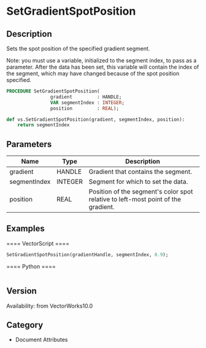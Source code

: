 # SetGradientSpotPosition

## Description
Sets the spot position of the specified gradient segment.

Note: you must use a variable, initialized to the segment index, to pass as a parameter. After the data has been set, this variable will contain the index of the segment, which may have changed because of the spot position specified.

```pascal
PROCEDURE SetGradientSpotPosition(
				gradient         : HANDLE;
				VAR segmentIndex : INTEGER;
				position         : REAL);
```

```python
def vs.SetGradientSpotPosition(gradient, segmentIndex, position):
    return segmentIndex
```

## Parameters
|Name|Type|Description|
|---|---|---|
|gradient|HANDLE|Gradient that contains the segment.|
|segmentIndex|INTEGER|Segment for which to set the data.|(segment indexes begin with 1)|
|position|REAL|Position of the segment's color spot relative to left-most point of the gradient.|(position &gt;= 0.0 and position &lt;= 1.0)|

## Examples
==== VectorScript ====
```pascal
SetGradientSpotPosition(gradientHandle, segmentIndex, 0.9);
```
==== Python ====
```python

```

## Version
Availability: from VectorWorks10.0

## Category
* Document Attributes

